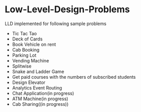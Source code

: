 # Low-Level-Design-Problems
LLD implemented for following sample problems
- Tic Tac Tao
- Deck of Cards
- Book Vehicle on rent
- Cab Booking
- Parking Lot
- Vending Machine
- Splitwise
- Snake and Ladder Game
- Get paid courses with the numbers of subscribed students
- Design Elevator
- Analytics Event Routing
- Chat Application(in progress)
- ATM Machine(in progress)
- Cab Sharing((in progress))
